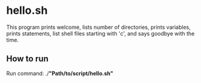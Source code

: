 # hello.sh

This program prints welcome, lists number of directories, prints variables, 
prints statements, list shell files starting with 'c', and says goodbye
with the time.

## How to run

Run command: ./**"Path/to/script/hello.sh"**
